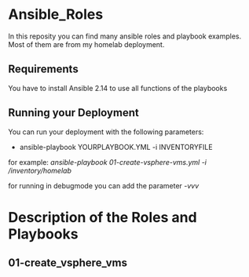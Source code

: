 # Ansible_Roles
In this reposity you can find many ansible roles and playbook examples. Most of them are from my homelab deployment.

## Requirements
You have to install Ansible 2.14 to use all functions of the playbooks

## Running your Deployment

You can run your deployment with the following parameters:

* ansible-playbook YOURPLAYBOOK.YML -i INVENTORYFILE

for example: *ansible-playbook 01-create-vsphere-vms.yml -i /inventory/homelab*

for running in debugmode you can add the parameter *-vvv*


# Description of the Roles and Playbooks

## 01-create_vsphere_vms

